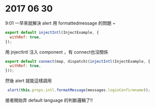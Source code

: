 # 2017 06 30

9:01 一早來就解決 alert 用 formattedmessage 的問題 ~  
```javascript
export default injectIntl(InjectExample, {
  withRef: true,
});
````
用 jnjectIntl 注入 component ，有 connect也沒關係  
```javascript
export default connect(map, dispatch)(injectIntl(InjectExample, {
  withRef: true,
}));
```
然後 alert 就能這樣調用
```javascript
 alert(this.props.intl.formatMessage(messages.loginConfirmname));
 ```

接者開始弄 default language 的判斷邏輯了!!  
